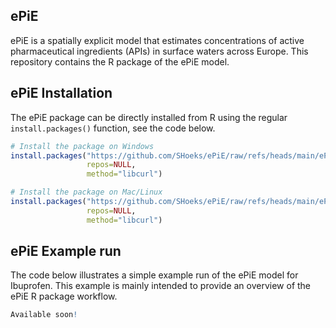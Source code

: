 ## ePiE
ePiE is a spatially explicit model that estimates concentrations of active pharmaceutical ingredients (APIs) in surface waters across Europe. This repository contains the R package of the ePiE model. 

## ePiE Installation

The ePiE package can be directly installed from R using the regular `install.packages()` function, see the code below.

``` r
# Install the package on Windows
install.packages("https://github.com/SHoeks/ePiE/raw/refs/heads/main/ePiE_1.21.zip", 
                 repos=NULL, 
                 method="libcurl")

# Install the package on Mac/Linux
install.packages("https://github.com/SHoeks/ePiE/raw/refs/heads/main/ePiE_1.21.tar.gz", 
                 repos=NULL, 
                 method="libcurl")
```

## ePiE Example run

The code below illustrates a simple example run of the ePiE model for Ibuprofen. This example is mainly intended to provide an overview of the ePiE R package workflow.


```r
Available soon!
```